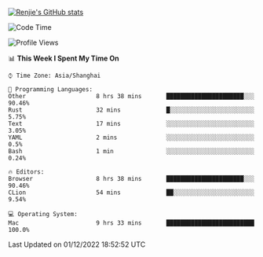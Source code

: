 [![Renjie's GitHub stats](https://github-readme-stats.vercel.app/api?username=liurenjie1024&show_icons=true&theme=chartreuse-dark)](https://github.com/anuraghazra/github-readme-stats)

<!--START_SECTION:waka-->
![Code Time](http://img.shields.io/badge/Code%20Time-387%20hrs%2022%20mins-blue)

![Profile Views](http://img.shields.io/badge/Profile%20Views-21-blue)

📊 **This Week I Spent My Time On** 

```text
⌚︎ Time Zone: Asia/Shanghai

💬 Programming Languages: 
Other                    8 hrs 38 mins       ██████████████████████░░░   90.46% 
Rust                     32 mins             █░░░░░░░░░░░░░░░░░░░░░░░░   5.75% 
Text                     17 mins             ░░░░░░░░░░░░░░░░░░░░░░░░░   3.05% 
YAML                     2 mins              ░░░░░░░░░░░░░░░░░░░░░░░░░   0.5% 
Bash                     1 min               ░░░░░░░░░░░░░░░░░░░░░░░░░   0.24%

🔥 Editors: 
Browser                  8 hrs 38 mins       ██████████████████████░░░   90.46% 
CLion                    54 mins             ██░░░░░░░░░░░░░░░░░░░░░░░   9.54%

💻 Operating System: 
Mac                      9 hrs 33 mins       █████████████████████████   100.0%

```


 Last Updated on 01/12/2022 18:52:52 UTC
<!--END_SECTION:waka-->

